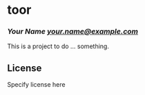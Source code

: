 # toor
### _Your Name <your.name@example.com>_

This is a project to do ... something.

## License

Specify license here


